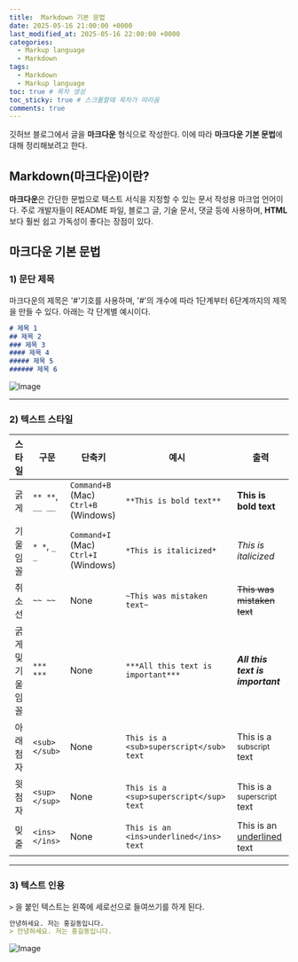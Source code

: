 ```yaml
---
title:  Markdown 기본 문법
date: 2025-05-16 21:00:00 +0000
last_modified_at: 2025-05-16 22:00:00 +0000
categories: 
  - Markup language
  - Markdown
tags:
  - Markdown
  - Markup language
toc: true # 목차 생성
toc_sticky: true # 스크롤할때 목차가 따라옴
comments: true
---
```

깃허브 블로그에서 글을 **마크다운** 형식으로 작성한다.
이에 따라 **마크다운 기본 문법**에 대해 정리해보려고 한다.

## **Markdown(마크다운)이란?**

**마크다운**은 간단한 문법으로 텍스트 서식을 지정할 수 있는 문서 작성용 마크업 언어이다.
주로 개발자들이 README 파일, 블로그 글, 기술 문서, 댓글 등에 사용하며, **HTML**보다 훨씬 쉽고 가독성이 좋다는 장점이 있다.


## **마크다운 기본 문법**
### 1) 문단 제목
마크다운의 제목은 '#'기호를 사용하며, '#'의 개수에 따라 1단계부터 6단계까지의 제목을 만들 수 있다.
아래는 각 단계별 예시이다.


```markdown 
# 제목 1 
## 제목 2 
### 제목 3 
#### 제목 4 
##### 제목 5 
###### 제목 6 
```
![Image](https://github.com/user-attachments/assets/9c5cc1c5-f4e0-4fec-ab86-504f0c3f7bc7)

------------
### 2) 텍스트 스타일

| 스타일      | 구문                            | 단축키                                  | 예시                        | 출력                   |
|:-------------:|---------------------------------|------------------------------------------|-----------------------------|------------------------|
|   굵게     | `** **`, `__ __`       | `Command+B` (Mac)<br>`Ctrl+B` (Windows) | `**This is bold text**`     | **This is bold text** |
| 기울임꼴    | `* *`, `_ _`           | `Command+I` (Mac)<br>`Ctrl+I` (Windows) | `*This is italicized*`      | *This is italicized*  |
|취소선       | `~~ ~~`                | None                                    | 	`~This was mistaken text~` | ~~This was mistaken text~~ | 
| 굵게 및 기울임꼴 | `*** ***`       | None                                    | `***All this text is important***` | ***All this text is important*** |
|아래 첨자    | `<sub> </sub>`         | None                                    | `This is a <sub>superscript</sub> text` | This is a <sub>subscript</sub> text | 
|윗 첨자     | `<sup> </sup>`         | None                                    | `This is a <sup>superscript</sup> text` | This is a <sup>superscript</sup> text |
|밎줄        | `<ins> </ins>`         | None                                    | `This is an <ins>underlined</ins> text` | This is an <ins>underlined</ins> text |

------------
### 3) 텍스트 인용
`>` 을 붙인 텍스트는 왼쪽에 세로선으로 들여쓰기를 하게 된다.
```markdown 
안녕하세요. 저는 홍길동입니다.
> 안녕하세요. 저는 홍길동입니다. 
```
![Image](https://github.com/user-attachments/assets/417e7154-22eb-49d7-aeec-252c93ef4060)

